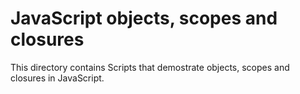 # JavaScript objects, scopes and closures

This directory contains Scripts that demostrate objects, scopes and closures in JavaScript.